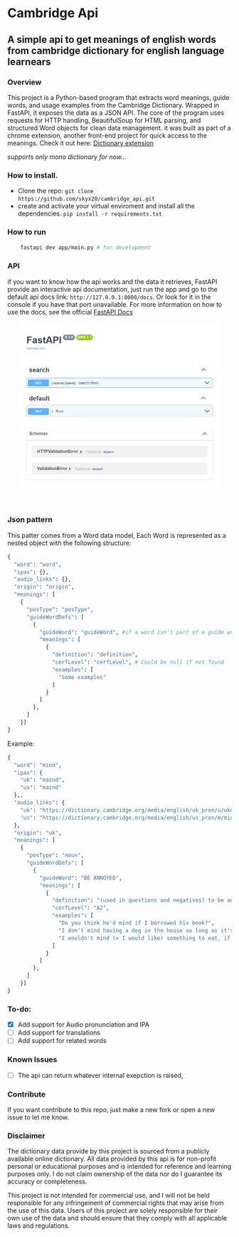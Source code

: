 # Cambridge Api

## A simple api to get meanings of english words from cambridge dictionary for english language learnears

### Overview

This project is a Python-based program that extracts word meanings, guide words, and usage examples from the Cambridge Dictionary. Wrapped in FastAPI, it exposes the data as a JSON API. The core of the program uses requests for HTTP handling, BeautifulSoup for HTML parsing, and structured Word objects for clean data management. it was built as part of a chrome extension, another front-end project for quick access to the meanings. Check it out here: [Dictionary extension](https://github.com/skyx20/dictionary-extension)

_supports only mono dictionary for now..._

### How to install.

- Clone the repo:
  `git clone https://github.com/skyx20/cambridge_api.git `
- create and activate your virtual enviroment and install all the dependencies.
  `pip install -r requirements.txt`

### How to run

```bash
    fastapi dev app/main.py # for development
```

### API

if you want to know how the api works and the data it retrieves, FastAPI provide an interactive api documentation, just run the app and go to the default api docs link: `http://127.0.0.1:8000/docs`. Or look for it in the console if you have that port unavailable.
For more information on how to use the docs, see the official [FastAPI Docs](https://fastapi.tiangolo.com/tutorial/first-steps/#interactive-api-docs)

<p align="center">
  <img src="./app/assets/images/fastapi-docs.png" width="450"/>
<p>

<br>

### Json pattern

This patter comes from a Word data model, Each Word is represented as a nested object with the following structure:

```python
{
  "word": "word",
  "ipas": {},
  "audio_links": {},
  "origin": "origin",
  "meanings": [
    {
      "posType": "posType",
      "guideWordDefs": [
        {
          "guideWord": "guideWord", #if a word isn't part of a guide word, this would be null
          "meanings": [
            {
              "definition": "definition",
              "cerfLevel": "cerfLevel", # Could be null if not found
              "examples": [
                "Some examples"
              ]
            }
          ]
        },
      ]
    }]
}
```

Example:

```python
{
  "word": "mind",
  "ipas": {
    "uk": "maɪnd",
    "us": "maɪnd"
  },,
  "audio_links": {
    "uk": "https://dictionary.cambridge.org/media/english/uk_pron/u/ukm/ukmil/ukmilli027.mp3",
    "us": "https://dictionary.cambridge.org/media/english/us_pron/m/min/mind_/mind.mp3"
  },
  "origin": "uk",
  "meanings": [
    {
      "posType": "noun",
      "guideWordDefs": [
        {
          "guideWord": "BE ANNOYED",
          "meanings": [
            {
              "definition": "(used in questions and negatives) to be annoyed or worried by something",
              "cerfLevel": "A2",
              "examples": [
                "Do you think he'd mind if I borrowed his book?",
                "I don't mind having a dog in the house so long as it's clean.",
                "I wouldn't mind (= I would like) something to eat, if that's OK",
              ]
            }
          ]
        },
      ]
    }]
}
```

### To-do:

- [x] Add support for Audio pronunciation and IPA
- [ ] Add support for translations
- [ ] Add support for related words

### Known Issues

- [ ] The api can return whatever internal exepction is raised,

### Contribute

If you want contribute to this repo, just make a new fork or open a new issue to let me know.

### Disclaimer

The dictionary data provide by this project is sourced from a publicly available online dictionary. All data provided by this api is for non-profit personal or educational purposes and is intended for reference and learning purposes only. I do not claim ownership of the data nor do I guarantee its accuracy or completeness.

This project is not intended for commercial use, and I will not be held responsible for any infringement of commercial rights that may arise from the use of this data. Users of this project are solely responsible for their own use of the data and should ensure that they comply with all applicable laws and regulations.
